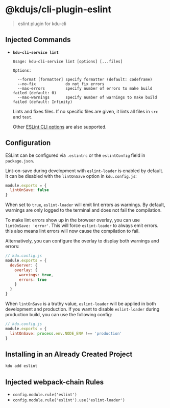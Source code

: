 # @kdujs/cli-plugin-eslint

> eslint plugin for kdu-cli

## Injected Commands

- **`kdu-cli-service lint`**

  ```
  Usage: kdu-cli-service lint [options] [...files]

  Options:

    --format [formatter] specify formatter (default: codeframe)
    --no-fix             do not fix errors
    --max-errors         specify number of errors to make build failed (default: 0)
    --max-warnings       specify number of warnings to make build failed (default: Infinity)
  ```

  Lints and fixes files. If no specific files are given, it lints all files in `src` and `test`.

  Other [ESLint CLI options](https://eslint.org/docs/user-guide/command-line-interface#options) are also supported.

## Configuration

ESLint can be configured via `.eslintrc` or the `eslintConfig` field in `package.json`.

Lint-on-save during development with `eslint-loader` is enabled by default. It can be disabled with the `lintOnSave` option in `kdu.config.js`:

``` js
module.exports = {
  lintOnSave: false
}
```

When set to `true`, `eslint-loader` will emit lint errors as warnings. By default, warnings are only logged to the terminal and does not fail the compilation.

To make lint errors show up in the browser overlay, you can use `lintOnSave: 'error'`. This will force `eslint-loader` to always emit errors. this also means lint errors will now cause the compilation to fail.

Alternatively, you can configure the overlay to display both warnings and errors:

``` js
// kdu.config.js
module.exports = {
  devServer: {
    overlay: {
      warnings: true,
      errors: true
    }
  }
}
```

When `lintOnSave` is a truthy value, `eslint-loader` will be applied in both development and production. If you want to disable `eslint-loader` during production build, you can use the following config:

``` js
// kdu.config.js
module.exports = {
  lintOnSave: process.env.NODE_ENV !== 'production'
}
```

## Installing in an Already Created Project

``` sh
kdu add eslint
```

## Injected webpack-chain Rules

- `config.module.rule('eslint')`
- `config.module.rule('eslint').use('eslint-loader')`
